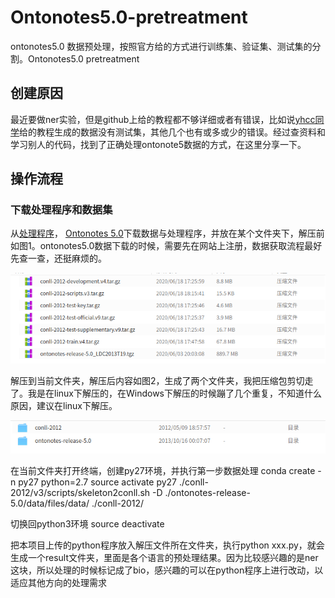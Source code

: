 # Ontonotes5.0-pretreatment
ontonotes5.0 数据预处理，按照官方给的方式进行训练集、验证集、测试集的分割。Ontonotes5.0 pretreatment

## 创建原因
最近要做ner实验，但是github上给的教程都不够详细或者有错误，比如说[yhcc同学](https://github.com/yhcc/OntoNotes-5.0-NER)给的教程生成的数据没有测试集，其他几个也有或多或少的错误。经过查资料和学习别人的代码，找到了正确处理ontonote5数据的方式，在这里分享一下。

## 操作流程
### 下载处理程序和数据集
从[处理程序](http://cemantix.org/data/ontonotes.html)， [Ontonotes 5.0](https://catalog.ldc.upenn.edu/LDC2013T19)下载数据与处理程序，并放在某个文件夹下，解压前如图1。ontonotes5.0数据下载的时候，需要先在网站上注册，数据获取流程最好先查一查，还挺麻烦的。<center>![图1](./img/深度截图_选择区域_20200618190314.png)</center>

解压到当前文件夹，解压后内容如图2，生成了两个文件夹，我把压缩包剪切走了。我是在linux下解压的，在Windows下解压的时候蹦了几个重复，不知道什么原因，建议在linux下解压。<center>![图2](./img/深度截图_选择区域_20200618190344.png)</center>

在当前文件夹打开终端，创建py27环境，并执行第一步数据处理
conda create -n py27 python=2.7
source activate py27
./conll-2012/v3/scripts/skeleton2conll.sh -D ./ontonotes-release-5.0/data/files/data/ ./conll-2012/

切换回python3环境
source deactivate

把本项目上传的python程序放入解压文件所在文件夹，执行python xxx.py，就会生成一个result文件夹，里面是各个语言的预处理结果。因为比较感兴趣的是ner这块，所以处理的时候标记成了bio，感兴趣的可以在python程序上进行改动，以适应其他方向的处理需求

